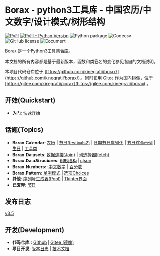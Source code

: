 # Borax - python3工具库 - 中国农历/中文数字/设计模式/树形结构


[![PyPI](https://img.shields.io/pypi/v/borax.svg)](https://pypi.org/project/borax) 
[![PyPI - Python Version](https://img.shields.io/pypi/pyversions/borax.svg)](https://pypi.org/project/borax)
![Python package](https://github.com/kinegratii/borax/workflows/Python%20package/badge.svg)
![Codecov](https://codecov.io/github/kinegratii/borax/coverage.svg)
![GitHub license](https://img.shields.io/github/license/kinegratii/borax)
![Document](https://img.shields.io/badge/%E6%96%87%E6%A1%A3-docsify%20%7C%20%E8%AF%AD%E9%9B%80-brightgreen)




Borax 是一个Python3工具集合库。

本文档的所有内容都是基于最新版本，函数和类签名的变化参见各自的文档说明。

本项目代码仓库位于 [https://github.com/kinegratii/borax/](https://github.com/kinegratii/borax/) 。同时使用 Gitee 作为国内镜像，位于 [https://gitee.com/kinegratii/borax](https://gitee.com/kinegratii/borax) 。

## 开始(Quickstart)

- **入门**:  [快速开始](quickstart)

## 话题(Topics)

- **Borax.Calendar**:  [农历](guides/lunardate) | [节日(festivals2)](guides/festival)  | [日期节日序列化](guides/festivals2-serialize)  | [节日综合示例](guides/festivals2-usage) | [生日](guides/birthday) | [工具类](guides/calendars-utils)
- **Borax.Datasets**: [数据连接(Join)](guides/join) | [列选择器(fetch)](guides/fetch) 
- **Borax.DataStructures**:  [树形结构](guides/tree) | [cjson](guides/cjson) 
- **Borax.Numbers:**: [中文数字](guides/numbers) |  [百分数](guides/percentage)
- **Borax.Pattern**: [单例模式](guides/singleton) | [选项Choices](guides/choices)
- **其他**: [序列号生成器(Pool)](guides/serial_pool) | [Tkinter界面](guides/ui)
- **已废弃**: [节日](guides/festival)

## 发布日志

[v3.5](release-note/v350)

## 开发(Development)

- **代码仓库**：[Github](https://github.com/kinegratii/borax/) | [Gitee (镜像)](https://gitee.com/kinegratii/borax)
- **项目开发**:  [版本日志](changelog) | [技术文档](develope/develope)